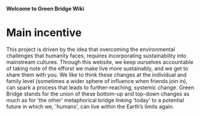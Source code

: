 **Welcome to Green Bridge Wiki**

# Main incentive

This project is driven by the idea that overcoming the environmental challenges that humanity faces, requires incorporating sustainability into mainstream cultures. Through this website, we keep ourselves accountable of taking note of the efforst we make live more sustainably, and we get to share them with you. We like to think these changes at the individual and family level (sometimes a wider sphere of influence when friends join in), can spark a process that leads to further-reaching, systemic change. Green Bridge stands for the union of these bottom-up and top-down changes as much as for 'the other' metaphorical bridge linking 'today' to a potential future in which we, 'humans', can live within the Earth’s limits again.
